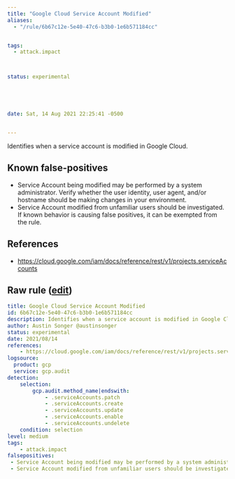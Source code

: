 ```yaml
---
title: "Google Cloud Service Account Modified"
aliases:
  - "/rule/6b67c12e-5e40-47c6-b3b0-1e6b571184cc"


tags:
  - attack.impact



status: experimental





date: Sat, 14 Aug 2021 22:25:41 -0500


---
```


Identifies when a service account is modified in Google Cloud.

<!--more-->


## Known false-positives

* Service Account being modified may be performed by a system administrator. Verify whether the user identity, user agent, and/or hostname should be making changes in your environment.
* Service Account modified from unfamiliar users should be investigated. If known behavior is causing false positives, it can be exempted from the rule.



## References

* https://cloud.google.com/iam/docs/reference/rest/v1/projects.serviceAccounts


## Raw rule ([edit](https://github.com/SigmaHQ/sigma/edit/master/rules/cloud/gcp/gcp_service_account_modified.yml))
```yaml
title: Google Cloud Service Account Modified
id: 6b67c12e-5e40-47c6-b3b0-1e6b571184cc
description: Identifies when a service account is modified in Google Cloud. 
author: Austin Songer @austinsonger
status: experimental
date: 2021/08/14
references:
    - https://cloud.google.com/iam/docs/reference/rest/v1/projects.serviceAccounts
logsource:
  product: gcp
  service: gcp.audit
detection:
    selection:
        gcp.audit.method_name|endswith: 
            - .serviceAccounts.patch
            - .serviceAccounts.create
            - .serviceAccounts.update
            - .serviceAccounts.enable
            - .serviceAccounts.undelete
    condition: selection
level: medium
tags:
    - attack.impact
falsepositives:
 - Service Account being modified may be performed by a system administrator. Verify whether the user identity, user agent, and/or hostname should be making changes in your environment. 
 - Service Account modified from unfamiliar users should be investigated. If known behavior is causing false positives, it can be exempted from the rule.

```
